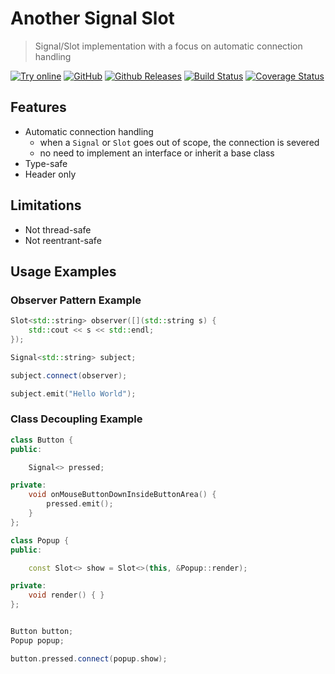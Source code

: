 # Another Signal Slot
> Signal/Slot implementation with a focus on automatic connection handling

[![Try online](https://img.shields.io/badge/try-online-blue.svg)](https://wandbox.org/permlink/2K1A2nrFx2i5I3II)
[![GitHub](https://img.shields.io/github/license/michaelcowan/ass)](https://github.com/michaelcowan/ass/blob/master/LICENSE.txt)
[![Github Releases](https://img.shields.io/github/release-pre/michaelcowan/ass)](https://github.com/michaelcowan/ass/releases)
[![Build Status](https://travis-ci.org/michaelcowan/ass.svg?branch=master)](https://travis-ci.org/michaelcowan/ass)
[![Coverage Status](https://coveralls.io/repos/github/michaelcowan/ass/badge.svg?branch=master)](https://coveralls.io/github/michaelcowan/ass?branch=master)

## Features
* Automatic connection handling
  * when a `Signal` or `Slot` goes out of scope, the connection is severed
  * no need to implement an interface or inherit a base class
* Type-safe
* Header only

## Limitations
* Not thread-safe
* Not reentrant-safe

## Usage Examples
### Observer Pattern Example
```cpp
Slot<std::string> observer([](std::string s) {
    std::cout << s << std::endl;
});

Signal<std::string> subject;

subject.connect(observer);

subject.emit("Hello World");
```

### Class Decoupling Example
```cpp
class Button {
public:

    Signal<> pressed;

private:
    void onMouseButtonDownInsideButtonArea() {
        pressed.emit();
    }
};

class Popup {
public:

    const Slot<> show = Slot<>(this, &Popup::render);

private:
    void render() { }
};


Button button;
Popup popup;

button.pressed.connect(popup.show);
```
